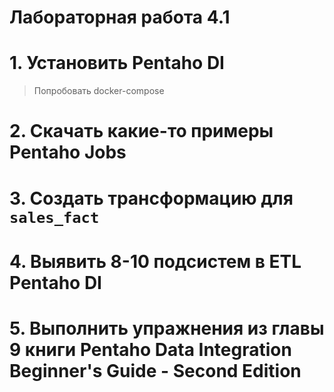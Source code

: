 # Лабораторная работа 4.1

# 1. Установить Pentaho DI

> Попробовать docker-compose

# 2. Скачать какие-то примеры Pentaho Jobs

# 3. Создать трансформацию для `sales_fact`

# 4. Выявить 8-10 подсистем в ETL Pentaho DI

# 5. Выполнить упражнения из главы 9 книги Pentaho Data Integration Beginner's Guide - Second Edition
